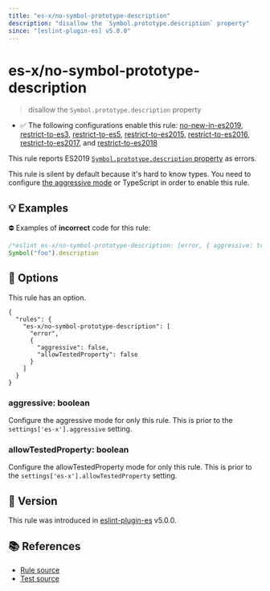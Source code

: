 ```yaml
---
title: "es-x/no-symbol-prototype-description"
description: "disallow the `Symbol.prototype.description` property"
since: "[eslint-plugin-es] v5.0.0"
---
```


# es-x/no-symbol-prototype-description
> disallow the `Symbol.prototype.description` property

- ✅ The following configurations enable this rule: [no-new-in-es2019], [restrict-to-es3], [restrict-to-es5], [restrict-to-es2015], [restrict-to-es2016], [restrict-to-es2017], and [restrict-to-es2018]

This rule reports ES2019 [`Symbol.prototype.description` property](https://github.com/tc39/proposal-Symbol-description) as errors.

This rule is silent by default because it's hard to know types. You need to configure [the aggressive mode](../#the-aggressive-mode) or TypeScript in order to enable this rule.

## 💡 Examples

⛔ Examples of **incorrect** code for this rule:

<eslint-playground type="bad">

```js
/*eslint es-x/no-symbol-prototype-description: [error, { aggressive: true }] */
Symbol("foo").description
```

</eslint-playground>

## 🔧 Options

This rule has an option.

```jsonc
{
  "rules": {
    "es-x/no-symbol-prototype-description": [
      "error",
      {
        "aggressive": false,
        "allowTestedProperty": false
      }
    ]
  }
}
```

### aggressive: boolean

Configure the aggressive mode for only this rule.
This is prior to the `settings['es-x'].aggressive` setting.

### allowTestedProperty: boolean

Configure the allowTestedProperty mode for only this rule.
This is prior to the `settings['es-x'].allowTestedProperty` setting.

## 🚀 Version

This rule was introduced in [eslint-plugin-es] v5.0.0.

[eslint-plugin-es]: https://github.com/mysticatea/eslint-plugin-es

## 📚 References

- [Rule source](https://github.com/eslint-community/eslint-plugin-es-x/blob/master/lib/rules/no-symbol-prototype-description.js)
- [Test source](https://github.com/eslint-community/eslint-plugin-es-x/blob/master/tests/lib/rules/no-symbol-prototype-description.js)

[no-new-in-es2019]: ../configs/index.md#no-new-in-es2019
[restrict-to-es3]: ../configs/index.md#restrict-to-es3
[restrict-to-es5]: ../configs/index.md#restrict-to-es5
[restrict-to-es2015]: ../configs/index.md#restrict-to-es2015
[restrict-to-es2016]: ../configs/index.md#restrict-to-es2016
[restrict-to-es2017]: ../configs/index.md#restrict-to-es2017
[restrict-to-es2018]: ../configs/index.md#restrict-to-es2018
